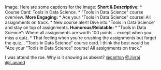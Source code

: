 Image: Here are some captions for the image: **Short & Descriptive:** * Course
Card: Tools in Data Science. * "Tools in Data Science" course overview. **More
Engaging:** * Ace your "Tools in Data Science" course! All assignments on
track. * New course alert! Dive into "Tools in Data Science" and stay on top
of assignments. **Humorous/Relatable:** * "Tools in Data Science": Where all
assignments are worth 100 points... except when you miss a quiz. * That
feeling when you're crushing the assignments but forget the quiz... "Tools in
Data Science" course card. I think the best would be "Ace your "Tools in Data
Science" course! All assignments on track."
  
I was attend the roe. Why is it showing as absent?
[@carlton](/u/carlton) [@Jivraj](/u/jivraj) [@s.anand](/u/s.anand)